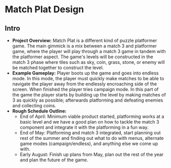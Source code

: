 # Match Plat Design
## Intro
- **Project Overview:** Match Plat is a different kind of puzzle platformer game.  The main gimmick is a mix between a match 3 and platformer game, where the player will play through a match 3 game in tandem with the platformer aspect.  The game's levels will be constructed in the match 3 phase where tiles such as sky, coin, grass, stone, or enemy will be matched together to construct the level.
- **Example Gameplay:** Player boots up the game and goes into endless mode.  In this mode, the player must quickly make matches to be able to navigate the player away from the endlessly encroaching side of the screen.  When finished the player tries campaign mode.  In this part of the game the player starts by building up the level by making matches of 3 as quickly as possible; afterwards platforming and defeating enemies and collecting coins.
- **Rough Schedule Outline:**
	* End of April: Minimum viable product started, platforming works at a basic level and we have a good plan on how to tackle the match 3 component and integrate it with the platforming in a fun way.
	* End of May: Platforming and match 3 integrated, start planning out rest of the summer and finding out what to do with menus, alternate game modes (campaign/endless), and anything else we come up with.
	* Early August: Finish up plans from May, plan out the rest of the year and plan the future of the game.

